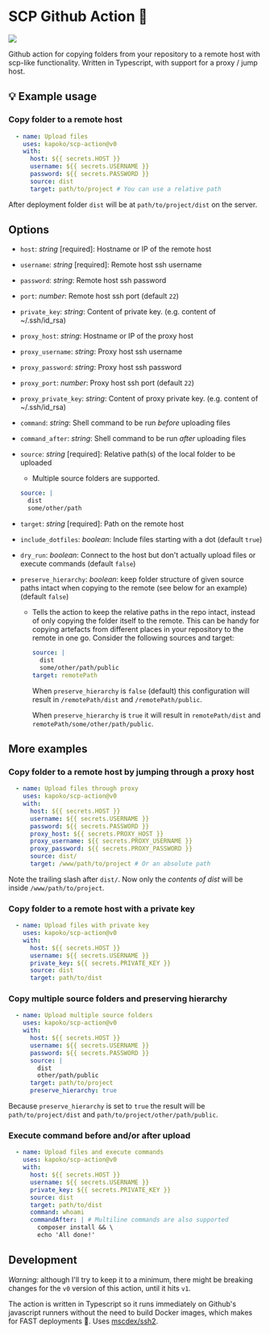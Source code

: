 # SCP Github Action 🚚 

[![](https://github.com/kapoko/scp-action/workflows/Tests/badge.svg)](https://github.com/kapoko/scp-action/actions)

Github action for copying folders from your repository to a remote host with scp-like functionality. Written in Typescript, with support for a proxy / jump host.

## 💡 Example usage

### Copy folder to a remote host
```yaml
  - name: Upload files
    uses: kapoko/scp-action@v0
    with:
      host: ${{ secrets.HOST }}
      username: ${{ secrets.USERNAME }}
      password: ${{ secrets.PASSWORD }}
      source: dist
      target: path/to/project # You can use a relative path
```
After deployment folder `dist` will be at `path/to/project/dist` on the server.

## Options

- `host`: *string* [required]: Hostname or IP of the remote host
- `username`: *string* [required]: Remote host ssh username
- `password`: *string*: Remote host ssh password
- `port`: *number*: Remote host ssh port (default `22`)
- `private_key`: *string*: Content of private key. (e.g. content of ~/.ssh/id_rsa)
- `proxy_host`: *string*:  Hostname or IP of the proxy host
- `proxy_username`: *string*: Proxy host ssh username
- `proxy_password`: *string*: Proxy host ssh password
- `proxy_port`: *number*: Proxy host ssh port (default `22`)
- `proxy_private_key`: *string*: Content of proxy private key. (e.g. content of ~/.ssh/id_rsa)
- `command`: *string*: Shell command to be run *before* uploading files
- `command_after`: *string*: Shell command to be run *after* uploading files
- `source`: *string* [required]: Relative path(s) of the local folder to be uploaded
  - Multiple source folders are supported.
  ```yaml
  source: |
    dist
    some/other/path
  ```
- `target`: *string* [required]: Path on the remote host
- `include_dotfiles`: *boolean*: Include files starting with a dot (default `true`)
- `dry_run`: *boolean*: Connect to the host but don't actually upload files or execute commands (default `false`)
- `preserve_hierarchy`: *boolean*: keep folder structure of given source paths intact when copying to the remote (see below for an example) (default `false`)

  - Tells the action to keep the relative paths in the repo intact, instead of only copying the folder itself to the remote. This can be handy for copying artefacts from different places in your repository to the remote in one go. Consider the following sources and target:
    ```yaml
    source: |
      dist
      some/other/path/public
    target: remotePath
    ```
    When `preserve_hierarchy` is `false` (default) this configuration will result in `/remotePath/dist` and `/remotePath/public`. 

    When `preserve_hierarchy` is `true` it will result in `remotePath/dist` and `remotePath/some/other/path/public`.

## More examples

### Copy folder to a remote host by jumping through a proxy host
```yaml
  - name: Upload files through proxy
    uses: kapoko/scp-action@v0
    with:
      host: ${{ secrets.HOST }}
      username: ${{ secrets.USERNAME }}
      password: ${{ secrets.PASSWORD }}
      proxy_host: ${{ secrets.PROXY_HOST }}
      proxy_username: ${{ secrets.PROXY_USERNAME }}
      proxy_password: ${{ secrets.PROXY_PASSWORD }}
      source: dist/
      target: /www/path/to/project # Or an absolute path
```
Note the trailing slash after `dist/`. Now only the *contents of dist* will be inside `/www/path/to/project`.
### Copy folder to a remote host with a private key
```yaml
  - name: Upload files with private key
    uses: kapoko/scp-action@v0
    with:
      host: ${{ secrets.HOST }}
      username: ${{ secrets.USERNAME }}
      private_key: ${{ secrets.PRIVATE_KEY }}
      source: dist
      target: path/to/dist
```
### Copy multiple source folders and preserving hierarchy
```yaml
  - name: Upload multiple source folders
    uses: kapoko/scp-action@v0
    with:
      host: ${{ secrets.HOST }}
      username: ${{ secrets.USERNAME }}
      password: ${{ secrets.PASSWORD }}
      source: |
        dist
        other/path/public
      target: path/to/project
      preserve_hierarchy: true
```
Because `preserve_hierarchy` is set to `true` the result will be `path/to/project/dist` and `path/to/project/other/path/public`.
### Execute command before and/or after upload
```yaml
  - name: Upload files and execute commands
    uses: kapoko/scp-action@v0
    with:
      host: ${{ secrets.HOST }}
      username: ${{ secrets.USERNAME }}
      private_key: ${{ secrets.PRIVATE_KEY }}
      source: dist
      target: path/to/dist
      command: whoami
      commandAfter: | # Multiline commands are also supported
        composer install && \
        echo 'All done!' 
``` 

## Development

*Warning:* although I'll try to keep it to a minimum, there might be breaking changes for the ```v0``` version of this action, until it hits `v1`.

The action is written in Typescript so it runs immediately on Github's javascript runners without the need to build Docker images, which makes for FAST deployments 🚀. Uses [mscdex/ssh2](https://github.com/mscdex/ssh2).

